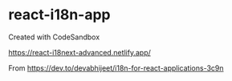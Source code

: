 # react-i18n-app

Created with CodeSandbox

https://react-i18next-advanced.netlify.app/

From https://dev.to/devabhijeet/i18n-for-react-applications-3c9n
